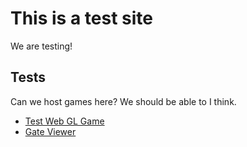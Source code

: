 # This is a test site
We are testing!

## Tests
Can we host games here? We should be able to I think.
* [Test Web GL Game](https://scolondev.github.io/game.html)
* [Gate Viewer](https://scolondev.github.io/gateviewer/gate.html?show_timer=1)
